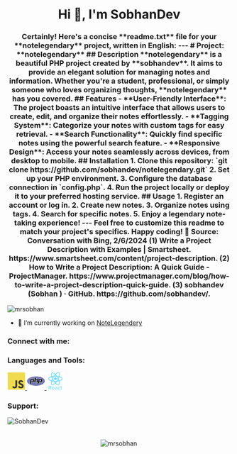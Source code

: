 <h1 align="center">Hi 👋, I'm SobhanDev</h1>
<h3 align="center">Certainly! Here's a concise **readme.txt** file for your **notelegendary** project, written in English: --- # Project: **notelegendary** ## Description **notelegendary** is a beautiful PHP project created by **sobhandev**. It aims to provide an elegant solution for managing notes and information. Whether you're a student, professional, or simply someone who loves organizing thoughts, **notelegendary** has you covered. ## Features - **User-Friendly Interface**: The project boasts an intuitive interface that allows users to create, edit, and organize their notes effortlessly. - **Tagging System**: Categorize your notes with custom tags for easy retrieval. - **Search Functionality**: Quickly find specific notes using the powerful search feature. - **Responsive Design**: Access your notes seamlessly across devices, from desktop to mobile. ## Installation 1. Clone this repository: `git clone https://github.com/sobhandev/notelegendary.git` 2. Set up your PHP environment. 3. Configure the database connection in `config.php`. 4. Run the project locally or deploy it to your preferred hosting service. ## Usage 1. Register an account or log in. 2. Create new notes. 3. Organize notes using tags. 4. Search for specific notes. 5. Enjoy a legendary note-taking experience! --- Feel free to customize this readme to match your project's specifics. Happy coding! 🚀 Source: Conversation with Bing, 2/6/2024 (1) Write a Project Description with Examples | Smartsheet. https://www.smartsheet.com/content/project-description. (2) How to Write a Project Description: A Quick Guide - ProjectManager. https://www.projectmanager.com/blog/how-to-write-a-project-description-quick-guide. (3) sobhandev (Sobhan ) · GitHub. https://github.com/sobhandev/.</h3>

<p align="left"> <img src="https://komarev.com/ghpvc/?username=mrsobhan&label=Profile%20views&color=0e75b6&style=flat" alt="mrsobhan" /> </p>

- 🔭 I’m currently working on [NoteLegendery](https://github.com/MrSobhan/NoteLegendery)

<h3 align="left">Connect with me:</h3>
<p align="left">
</p>

<h3 align="left">Languages and Tools:</h3>
<p align="left"> <a href="https://developer.mozilla.org/en-US/docs/Web/JavaScript" target="_blank" rel="noreferrer"> <img src="https://raw.githubusercontent.com/devicons/devicon/master/icons/javascript/javascript-original.svg" alt="javascript" width="40" height="40"/> </a> <a href="https://www.php.net" target="_blank" rel="noreferrer"> <img src="https://raw.githubusercontent.com/devicons/devicon/master/icons/php/php-original.svg" alt="php" width="40" height="40"/> </a> <a href="https://reactjs.org/" target="_blank" rel="noreferrer"> <img src="https://raw.githubusercontent.com/devicons/devicon/master/icons/react/react-original-wordmark.svg" alt="react" width="40" height="40"/> </a> </p>

<h3 align="left">Support:</h3>
<p><a href="https://www.buymeacoffee.com/SobhanDev"> <img align="left" src="https://cdn.buymeacoffee.com/buttons/v2/default-yellow.png" height="50" width="210" alt="SobhanDev" /></a></p><br><br>

<p><img align="center" src="https://github-readme-stats.vercel.app/api/top-langs?username=mrsobhan&show_icons=true&locale=en&layout=compact" alt="mrsobhan" /></p>

